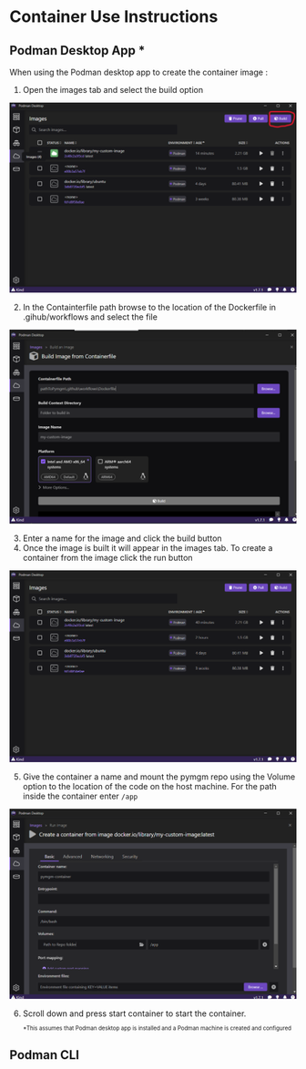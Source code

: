 # Container Use Instructions
## Podman Desktop App *
 
 When using the Podman desktop app to create the container image :
1. Open the images tab and select the build option

![alt text](container_instruct_images/image_creation.png)

2. In the Containterfile path browse to the location of the Dockerfile in .gihub/workflows and select the file

![alt text](container_instruct_images/Build-screen.png)

3. Enter a name for the image and click the build button
4. Once the image is built it will appear in the images tab. To create a container from the image click the run button

![alt text](container_instruct_images/image-created-tab.png)

5. Give the container a name and mount the pymgm repo using the Volume option to the location of the code on the host machine.
   For the path inside the container enter `/app` 

![alt text](container_instruct_images/create-container-and-mount.png)

6. Scroll down and press start container to start the container. \
<sub><sub>*This assumes that Podman desktop app is installed and a Podman machine is created and configured</sub><sub>
## Podman CLI
